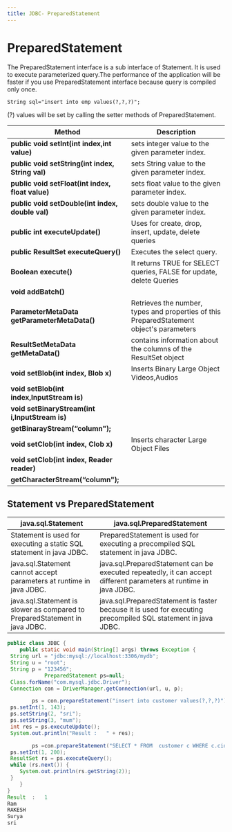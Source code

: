 ```yaml
---
title: JDBC- PreparedStatement
---
```


PreparedStatement
=================

The PreparedStatement interface is a sub interface of Statement. It is used to
execute parameterized query.The performance of the application will be faster if
you use PreparedStatement interface because query is compiled only once.

~~~~~~~~~~~~~~~~~~~~~~~~~~~~~~~~~~~~~~~~~~~~~~~~~~~~~~~~~~~~~~~~~~~~~~~~~~~~~~~~
String sql="insert into emp values(?,?,?)";
~~~~~~~~~~~~~~~~~~~~~~~~~~~~~~~~~~~~~~~~~~~~~~~~~~~~~~~~~~~~~~~~~~~~~~~~~~~~~~~~

(?) values will be set by calling the setter methods of PreparedStatement.

| **Method**                                                                                                                                                 | **Description**                                                                          |
|------------------------------------------------------------------------------------------------------------------------------------------------------------|------------------------------------------------------------------------------------------|
| **public void setInt(int index,int value)**                                                                                                                | sets integer value to the given parameter index.                                         |
| **public void setString(int index, String val)**                                                                                                           | sets String value to the given parameter index.                                          |
| **public void setFloat(int index, float value)**                                                                                                           | sets float value to the given parameter index.                                           |
| **public void setDouble(int index, double val)**                                                                                                           | sets double value to the given parameter index.                                          |
| **public int executeUpdate()**                                                                                                                             | Uses for create, drop, insert, update, delete queries                                    |
| **public ResultSet executeQuery()**                                                                                                                        | Executes the select query.                                                               |
| **Boolean execute()**                                                                                                                                      | It returns TRUE for SELECT queries, FALSE for update, delete Queries                     |
| **void addBatch()**                                                                                                                                        |                                                                                          |
| **ParameterMetaData getParameterMetaData()**                                                                                                               | Retrieves the number, types and properties of this PreparedStatement object's parameters |
| **ResultSetMetaData getMetaData()**                                                                                                                        | contains information about the columns of the ResultSet object                           |
| **void setBlob(int index, Blob x)**                                                                                                                        | Inserts Binary Large Object Videos,Audios                                                |
| **void setBlob(int index,InputStream is)**                                                                                                                 |                                                                                          |
| **void setBinaryStream(int i,InputStream is)**                                                                                                             |                                                                                          |
| **getBinarayStream(“column");**                                                                                                                            |                                                                                          |
| **void setClob(int index, Clob x)**                                                                                                                        | Inserts character Large Object Files                                                     |
| **void setClob(int index, Reader reader)**                                                                                                                 |                                                                                          |
| **getCharacterStream(“column");**                                                                                                                          |                                                                                          |






Statement vs PreparedStatement
------------------------------

| **java.sql.Statement**                                                      | **java.sql.PreparedStatement**                                                                                     |
|-----------------------------------------------------------------------------|--------------------------------------------------------------------------------------------------------------------|
| Statement is used for executing a static SQL statement in java JDBC.        | PreparedStatement is used for executing a precompiled SQL statement in java JDBC.                                  |
| java.sql.Statement cannot accept parameters at runtime in java JDBC.        | java.sql.PreparedStatement can be executed repeatedly, it can accept different parameters at runtime in java JDBC. |
| java.sql.Statement is slower as compared to PreparedStatement in java JDBC. | java.sql.PreparedStatement is faster because it is used for executing precompiled SQL statement in java JDBC.      |


```java
public class JDBC {
    public static void main(String[] args) throws Exception {
 String url = "jdbc:mysql://localhost:3306/mydb";
 String u = "root";
 String p = "123456";
            PreparedStatement ps=null;
 Class.forName("com.mysql.jdbc.Driver");
 Connection con = DriverManager.getConnection(url, u, p);

        ps = con.prepareStatement("insert into customer values(?,?,?)");
 ps.setInt(1, 143);
 ps.setString(2, "sri");
 ps.setString(3, "mum");
 int res = ps.executeUpdate();
 System.out.println("Result :   " + res);

        ps =con.prepareStatement("SELECT * FROM  customer c WHERE c.cid<? ");
 ps.setInt(1, 200);
 ResultSet rs = ps.executeQuery();
 while (rs.next()) {
    System.out.println(rs.getString(2));
 }
    }
}
Result  :   1
Ram
RAKESH
Surya
sri
```